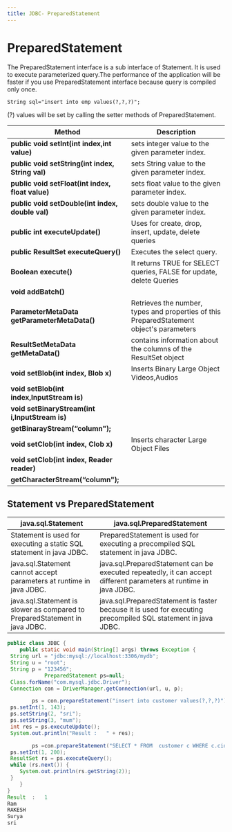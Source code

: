 ```yaml
---
title: JDBC- PreparedStatement
---
```


PreparedStatement
=================

The PreparedStatement interface is a sub interface of Statement. It is used to
execute parameterized query.The performance of the application will be faster if
you use PreparedStatement interface because query is compiled only once.

~~~~~~~~~~~~~~~~~~~~~~~~~~~~~~~~~~~~~~~~~~~~~~~~~~~~~~~~~~~~~~~~~~~~~~~~~~~~~~~~
String sql="insert into emp values(?,?,?)";
~~~~~~~~~~~~~~~~~~~~~~~~~~~~~~~~~~~~~~~~~~~~~~~~~~~~~~~~~~~~~~~~~~~~~~~~~~~~~~~~

(?) values will be set by calling the setter methods of PreparedStatement.

| **Method**                                                                                                                                                 | **Description**                                                                          |
|------------------------------------------------------------------------------------------------------------------------------------------------------------|------------------------------------------------------------------------------------------|
| **public void setInt(int index,int value)**                                                                                                                | sets integer value to the given parameter index.                                         |
| **public void setString(int index, String val)**                                                                                                           | sets String value to the given parameter index.                                          |
| **public void setFloat(int index, float value)**                                                                                                           | sets float value to the given parameter index.                                           |
| **public void setDouble(int index, double val)**                                                                                                           | sets double value to the given parameter index.                                          |
| **public int executeUpdate()**                                                                                                                             | Uses for create, drop, insert, update, delete queries                                    |
| **public ResultSet executeQuery()**                                                                                                                        | Executes the select query.                                                               |
| **Boolean execute()**                                                                                                                                      | It returns TRUE for SELECT queries, FALSE for update, delete Queries                     |
| **void addBatch()**                                                                                                                                        |                                                                                          |
| **ParameterMetaData getParameterMetaData()**                                                                                                               | Retrieves the number, types and properties of this PreparedStatement object's parameters |
| **ResultSetMetaData getMetaData()**                                                                                                                        | contains information about the columns of the ResultSet object                           |
| **void setBlob(int index, Blob x)**                                                                                                                        | Inserts Binary Large Object Videos,Audios                                                |
| **void setBlob(int index,InputStream is)**                                                                                                                 |                                                                                          |
| **void setBinaryStream(int i,InputStream is)**                                                                                                             |                                                                                          |
| **getBinarayStream(“column");**                                                                                                                            |                                                                                          |
| **void setClob(int index, Clob x)**                                                                                                                        | Inserts character Large Object Files                                                     |
| **void setClob(int index, Reader reader)**                                                                                                                 |                                                                                          |
| **getCharacterStream(“column");**                                                                                                                          |                                                                                          |






Statement vs PreparedStatement
------------------------------

| **java.sql.Statement**                                                      | **java.sql.PreparedStatement**                                                                                     |
|-----------------------------------------------------------------------------|--------------------------------------------------------------------------------------------------------------------|
| Statement is used for executing a static SQL statement in java JDBC.        | PreparedStatement is used for executing a precompiled SQL statement in java JDBC.                                  |
| java.sql.Statement cannot accept parameters at runtime in java JDBC.        | java.sql.PreparedStatement can be executed repeatedly, it can accept different parameters at runtime in java JDBC. |
| java.sql.Statement is slower as compared to PreparedStatement in java JDBC. | java.sql.PreparedStatement is faster because it is used for executing precompiled SQL statement in java JDBC.      |


```java
public class JDBC {
    public static void main(String[] args) throws Exception {
 String url = "jdbc:mysql://localhost:3306/mydb";
 String u = "root";
 String p = "123456";
            PreparedStatement ps=null;
 Class.forName("com.mysql.jdbc.Driver");
 Connection con = DriverManager.getConnection(url, u, p);

        ps = con.prepareStatement("insert into customer values(?,?,?)");
 ps.setInt(1, 143);
 ps.setString(2, "sri");
 ps.setString(3, "mum");
 int res = ps.executeUpdate();
 System.out.println("Result :   " + res);

        ps =con.prepareStatement("SELECT * FROM  customer c WHERE c.cid<? ");
 ps.setInt(1, 200);
 ResultSet rs = ps.executeQuery();
 while (rs.next()) {
    System.out.println(rs.getString(2));
 }
    }
}
Result  :   1
Ram
RAKESH
Surya
sri
```